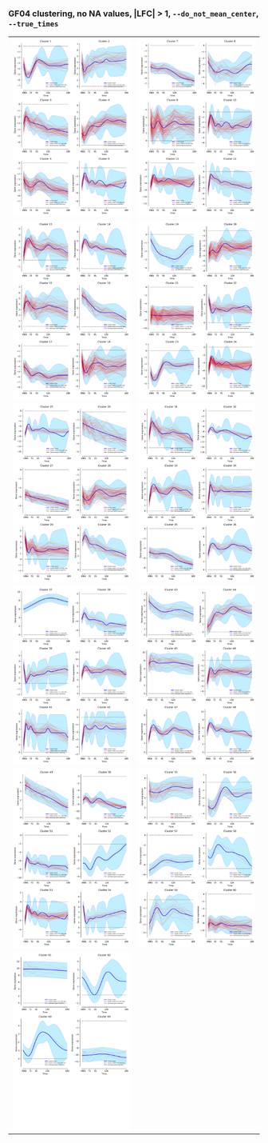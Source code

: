 ### GF04 clustering, no NA values, |LFC| > 1, `--do_not_mean_center`, `--true_times`

| | |
|-|-|
| ![no1](GF04_lfc1_NoNAs_DNMC_TT_gene_expression_fig_1.png) | ![no2](GF04_lfc1_NoNAs_DNMC_TT_gene_expression_fig_2.png) |
| ![no3](GF04_lfc1_NoNAs_DNMC_TT_gene_expression_fig_3.png) | ![no4](GF04_lfc1_NoNAs_DNMC_TT_gene_expression_fig_4.png) |
| ![no5](GF04_lfc1_NoNAs_DNMC_TT_gene_expression_fig_5.png) | ![no6](GF04_lfc1_NoNAs_DNMC_TT_gene_expression_fig_6.png) |
| ![no7](GF04_lfc1_NoNAs_DNMC_TT_gene_expression_fig_7.png) | ![no8](GF04_lfc1_NoNAs_DNMC_TT_gene_expression_fig_8.png) |
| ![no9](GF04_lfc1_NoNAs_DNMC_TT_gene_expression_fig_9.png) | ![no10](GF04_lfc1_NoNAs_DNMC_TT_gene_expression_fig_10.png) |
| ![no11](GF04_lfc1_NoNAs_DNMC_TT_gene_expression_fig_11.png) | |
